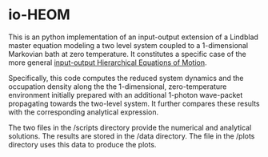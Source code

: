 # io-HEOM
This is an python implementation of an input-output extension of a Lindblad master equation modeling a two level system coupled to a 1-dimensional Markovian bath at zero temperature.
It constitutes a specific case of the more general [input-output Hierarchical Equations of Motion](https://arxiv.org/pdf/2408.12221).

Specifically, this code computes the reduced system dynamics and the occupation density along the the 1-dimensional, zero-temperature environment initially prepared with an additional 1-photon wave-packet propagating towards the two-level system. It further compares these results with the corresponding analytical expression.

The two files in the /scripts directory provide the numerical and analytical solutions. The results are stored in the /data directory. The file in the /plots directory uses this data to produce the plots.
